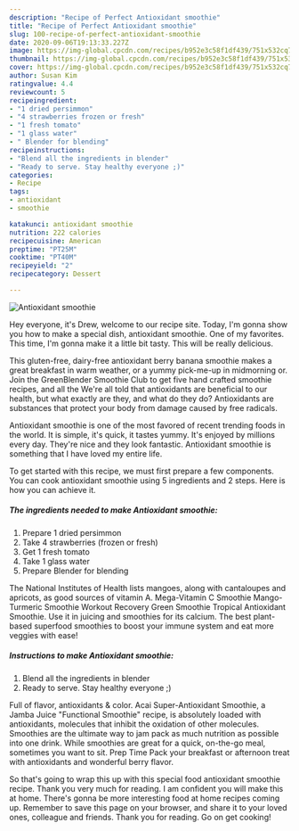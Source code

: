 ```yaml
---
description: "Recipe of Perfect Antioxidant smoothie"
title: "Recipe of Perfect Antioxidant smoothie"
slug: 100-recipe-of-perfect-antioxidant-smoothie
date: 2020-09-06T19:13:33.227Z
image: https://img-global.cpcdn.com/recipes/b952e3c58f1df439/751x532cq70/antioxidant-smoothie-recipe-main-photo.jpg
thumbnail: https://img-global.cpcdn.com/recipes/b952e3c58f1df439/751x532cq70/antioxidant-smoothie-recipe-main-photo.jpg
cover: https://img-global.cpcdn.com/recipes/b952e3c58f1df439/751x532cq70/antioxidant-smoothie-recipe-main-photo.jpg
author: Susan Kim
ratingvalue: 4.4
reviewcount: 5
recipeingredient:
- "1 dried persimmon"
- "4 strawberries frozen or fresh"
- "1 fresh tomato"
- "1 glass water"
- " Blender for blending"
recipeinstructions:
- "Blend all the ingredients in blender"
- "Ready to serve. Stay healthy everyone ;)"
categories:
- Recipe
tags:
- antioxidant
- smoothie

katakunci: antioxidant smoothie 
nutrition: 222 calories
recipecuisine: American
preptime: "PT25M"
cooktime: "PT40M"
recipeyield: "2"
recipecategory: Dessert

---
```



![Antioxidant smoothie](https://img-global.cpcdn.com/recipes/b952e3c58f1df439/751x532cq70/antioxidant-smoothie-recipe-main-photo.jpg)

Hey everyone, it's Drew, welcome to our recipe site. Today, I'm gonna show you how to make a special dish, antioxidant smoothie. One of my favorites. This time, I'm gonna make it a little bit tasty. This will be really delicious.

This gluten-free, dairy-free antioxidant berry banana smoothie makes a great breakfast in warm weather, or a yummy pick-me-up in midmorning or. Join the GreenBlender Smoothie Club to get five hand crafted smoothie recipes, and all the We&#39;re all told that antioxidants are beneficial to our health, but what exactly are they, and what do they do? Antioxidants are substances that protect your body from damage caused by free radicals.

Antioxidant smoothie is one of the most favored of recent trending foods in the world. It is simple, it's quick, it tastes yummy. It's enjoyed by millions every day. They're nice and they look fantastic. Antioxidant smoothie is something that I have loved my entire life.


To get started with this recipe, we must first prepare a few components. You can cook antioxidant smoothie using 5 ingredients and 2 steps. Here is how you can achieve it.

<!--inarticleads1-->

##### The ingredients needed to make Antioxidant smoothie:

1. Prepare 1 dried persimmon
1. Take 4 strawberries (frozen or fresh)
1. Get 1 fresh tomato
1. Take 1 glass water
1. Prepare  Blender for blending


The National Institutes of Health lists mangoes, along with cantaloupes and apricots, as good sources of vitamin A. Mega-Vitamin C Smoothie Mango-Turmeric Smoothie Workout Recovery Green Smoothie Tropical Antioxidant Smoothie. Use it in juicing and smoothies for its calcium. The best plant-based superfood smoothies to boost your immune system and eat more veggies with ease! 

<!--inarticleads2-->

##### Instructions to make Antioxidant smoothie:

1. Blend all the ingredients in blender
1. Ready to serve. Stay healthy everyone ;)


Full of flavor, antioxidants &amp; color. Acai Super-Antioxidant Smoothie, a Jamba Juice &#34;Functional Smoothie&#34; recipe, is absolutely loaded with antioxidants, molecules that inhibit the oxidation of other molecules. Smoothies are the ultimate way to jam pack as much nutrition as possible into one drink. While smoothies are great for a quick, on-the-go meal, sometimes you want to sit. Prep Time Pack your breakfast or afternoon treat with antioxidants and wonderful berry flavor. 

So that's going to wrap this up with this special food antioxidant smoothie recipe. Thank you very much for reading. I am confident you will make this at home. There's gonna be more interesting food at home recipes coming up. Remember to save this page on your browser, and share it to your loved ones, colleague and friends. Thank you for reading. Go on get cooking!
